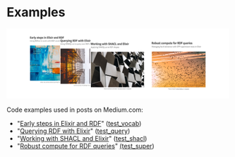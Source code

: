 Examples
========

![image info](./imx/medium-posts-banner-next.png)

Code examples used in posts on Medium.com:

* "[Early steps in Elixir and RDF](https://medium.com/@tonyhammond/early-steps-in-elixir-and-rdf-5078a4ebfe0f)" ([test_vocab](./test_vocab/))
* "[Querying RDF with Elixir](https://medium.com/@tonyhammond/querying-rdf-with-elixir-2378b39d65cc)" ([test_query](./test_query/))
* "[Working with SHACL and Elixir](https://medium.com/@tonyhammond/working-with-shacl-and-elixir-4719473d43c1)" ([test_shacl](./test_shacl/))
* "[Robust compute for RDF queries](https://medium.com/@tonyhammond/robust-compute-for-rdf-queries-eb2ad665ef12)" [(test_super](./test_super/))
